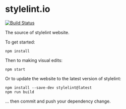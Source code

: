 # stylelint.io


[![Build Status](https://github.com/stylelint/stylelint.io/workflows/CI/badge.svg)](https://github.com/stylelint/stylelint.io)

The source of stylelint website.

To get started:

```shell
npm install
```

Then to making visual edits:

```shell
npm start
```

Or to update the website to the latest version of stylelint:

```shell
npm install --save-dev stylelint@latest
npm run build
```

... then commit and push your dependency change.

